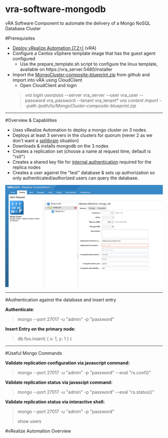 # vra-software-mongodb
vRA Software Component to automate the delivery of a Mongo NoSQL Database Cluster

#Prerequisites

 - [Deploy vRealize Automation (7.2+)](https://my.vmware.com/group/vmware/details?downloadGroup=VRA-720&productId=624) (vRA)
 - Configure a Centos vSphere template image that has the guest agent configured
	 - Use the prepare_template.sh script to configure the linux template, available on https://vra_server:5480/installer
 - Import the [MongoCluster-composite-blueprint.zip](https://github.com/clearascloud/vra-software-mongodb/blob/master/bin/MongoCluster-composite-blueprint.zip) from github and import into vRA using CloudClient
	 - Open CloudClient and login
	 >*vra login userpass* --server vra_server --user vra_user --password vra_password --tenant vra_tenant*
	 *vra content import --path /path/to/MongoCluster-composite-blueprint.zip*


----------


#Overview & Capabilities

 - Uses vRealize Automation to deploy a mongo cluster on 3 nodes.
 - Deploys at least 3 servers in the clusters for quorum (never 2 as we don't want a [splitbrain](https://en.wikipedia.org/wiki/Split-brain_%28computing%29) situation)
 - Downloads & installs mongodb on the 3 nodes
 - Creates a replication set (choose a name at request time, default is "rs0")
 - Creates a shared key file for [internal authentication](https://docs.mongodb.com/v3.0/tutorial/enable-internal-authentication/) required for the replica nodes
 - Creates a user against the "test" database & sets up authorization so only authenticated/authorized users can query the database.

![Screenshot](https://github.com/clearascloud/vra-software-mongodb/blob/master/images/MongoDb-Screenshot.png)


----------


#Authentication against the database and insert entry

**Authenticate**:
>mongo --port 27017 -u "admin" -p "password"

**Insert Entry on the primary node**:
>db.foo.insert( { x: 1, y: 1 } )


----------


#Useful Mongo Commands

**Validate replication configuration via javascript command:**
>mongo --port 27017 -u "admin" -p "password" --eval "rs.conf()"

**Validate replication status via javascipt command:**
>mongo --port 27017 -u "admin" -p "password" --eval "rs.status()"

**Validate replication status via interactive shell:**
>mongo --port 27017 -u "admin" -p "password"
> 
> show users


#vRealize Automation Overview
